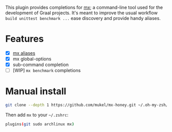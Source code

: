 This plugin provides completions for [mx](https://github.com/graalvm/mx); a command-line tool used for the development of Graal projects.
It's meant to improve the usual workflow `build unittest benchmark ...` ease discovery and provide handy aliases.

# Features 
  - [X] [mx aliases](./mx.plugin.zsh)
  - [X] mx global-options
  - [X] sub-command completion
  - [ ] [WIP] `mx benchmark` completions

# Manual install
```bash
git clone --depth 1 https://github.com/mukel/mx-honey.git ~/.oh-my-zsh/plugins/mx
```
Then add `mx` to your `~/.zshrc`:
```bash
plugins(git sudo archlinux mx)
```
